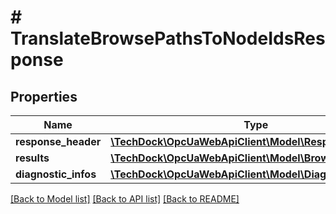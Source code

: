 # # TranslateBrowsePathsToNodeIdsResponse

## Properties

Name | Type | Description | Notes
------------ | ------------- | ------------- | -------------
**response_header** | [**\TechDock\OpcUaWebApiClient\Model\ResponseHeader**](ResponseHeader.md) |  | [optional]
**results** | [**\TechDock\OpcUaWebApiClient\Model\BrowsePathResult[]**](BrowsePathResult.md) |  | [optional]
**diagnostic_infos** | [**\TechDock\OpcUaWebApiClient\Model\DiagnosticInfo[]**](DiagnosticInfo.md) |  | [optional]

[[Back to Model list]](../../README.md#models) [[Back to API list]](../../README.md#endpoints) [[Back to README]](../../README.md)
